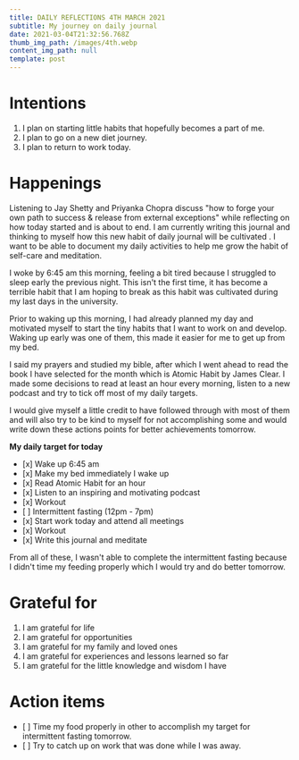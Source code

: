 ```yaml
---
title: DAILY REFLECTIONS 4TH MARCH 2021
subtitle: My journey on daily journal
date: 2021-03-04T21:32:56.768Z
thumb_img_path: /images/4th.webp
content_img_path: null
template: post
---
```

# Intentions

1. I plan on starting little habits that hopefully becomes a part of me.
2. I plan to go on a new diet journey.
3. I plan to return to work today.

# Happenings

Listening to Jay Shetty and Priyanka Chopra discuss "how to forge your own path to success & release from external exceptions" while reflecting on how today started and is about to end. I am currently writing this journal and thinking to myself how this new habit of daily journal will be cultivated . I want to be able to document my daily activities to help me grow the habit of self-care and meditation.

I woke by 6:45 am this morning, feeling a bit tired because I struggled to sleep early the previous night. This isn't the first time, it has become a terrible habit that I am hoping to break as this habit was cultivated during my last days in the university.

Prior to waking up this morning, I had already planned my day and motivated myself to start the tiny habits that I want to work on and develop. Waking up early was one of them, this made it easier for me to get up from my bed.

I said my prayers and studied my bible, after which I went ahead to read the book I have selected for the month which is Atomic Habit by James Clear. I made some decisions to read at least an hour every morning, listen to a new podcast and try to tick off most of my daily targets.

I would give myself a little credit to have followed through with most of them and will also try to be kind to myself for not accomplishing some and would write down these actions points for better achievements tomorrow.

**My daily target for today**

* \[x] Wake up 6:45 am
* \[x] Make my bed immediately I wake up
* \[x] Read Atomic Habit for an hour
* \[x] Listen to an inspiring and motivating podcast
* \[x] Workout
* \[ ] Intermittent fasting (12pm - 7pm)
* \[x] Start work today and attend all meetings
* \[x] Workout
* \[x] Write this journal and meditate

From all of these, I wasn't able to complete the intermittent fasting because I didn't time my feeding properly which I would try and do better tomorrow.

# Grateful for

1. I am grateful for life
2. I am grateful for opportunities
3. I am grateful for my family and loved ones
4. I am grateful for experiences and lessons learned so far
5. I am grateful for the little knowledge and wisdom I have

# Action items

* \[ ] Time my food properly in other to accomplish my target for intermittent fasting tomorrow.
* \[ ] Try to catch up on work that was done while I was away.